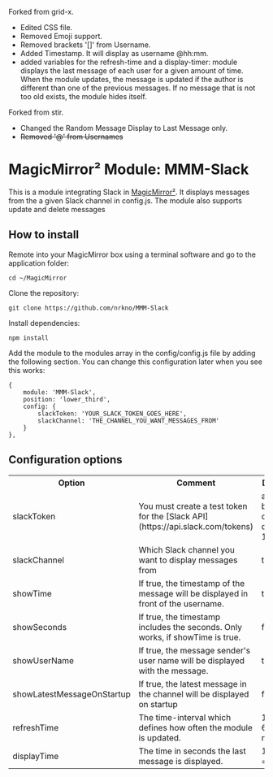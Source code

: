 Forked from  grid-x.

- Edited CSS file.
- Removed Emoji support.
- Removed brackets '[]' from Username.
- Added Timestamp. It will display as username @hh:mm.
- added variables for the refresh-time and a display-timer: module displays the last message of each user for a given amount of time. When the module updates, the message is updated if the author is different than one of the previous messages. If no message that is not too old exists, the module hides itself.


Forked from stir.

- Changed the Random Message Display to Last Message only.
- <s>Removed '@' from Usernames</s>

# MagicMirror² Module: MMM-Slack
This is a module integrating Slack in [MagicMirror²](https://github.com/MichMich/MagicMirror). It displays messages from the a given Slack channel in config.js. The module also supports update and delete messages

## How to install

Remote into your MagicMirror box using a terminal software and go to the application folder:

    cd ~/MagicMirror

Clone the repository:

	git clone https://github.com/nrkno/MMM-Slack
	
Install dependencies:

`npm install`

Add the module to the modules array in the config/config.js file by adding the following section. You can change this configuration later when you see this works:

	{
		module: 'MMM-Slack',
		position: 'lower_third',
		config: {
			slackToken: 'YOUR_SLACK_TOKEN_GOES_HERE',
			slackChannel: 'THE_CHANNEL_YOU_WANT_MESSAGES_FROM'
		}
	},

## Configuration options

<table style="width:100%">
	<tr>
		<th>Option</th>
		<th>Comment</th>
		<th>Default</th>
	</tr>
	<tr>
		<td>slackToken</td>
		<td>You must create a test token for the [Slack API](https://api.slack.com/tokens) </td>
		<td>aaaa-bbbbb-ccccc-dddd-12344</td>
	</tr>
	<tr>
		<td>slackChannel</td>
		<td>Which Slack channel you want to display messages from</td>
		<td>test</td>
	</tr>
	<tr>
        <td>showTime</td>
        <td>If true, the timestamp of the message will be displayed in front of the username.</td>
        <td>true</td>
    </tr>
	<tr>
        <td>showSeconds</td>
        <td>If true, the timestamp includes the seconds. Only works, if showTime is true.</td>
        <td>false</td>
    </tr>
    <tr>
        <td>showUserName</td>
        <td>If true, the message sender's user name will be displayed with the message.</td>
        <td>true</td>
    </tr>
    <tr>
        <td>showLatestMessageOnStartup</td>
        <td>If true, the latest message in the channel will be displayed on startup</td>
        <td>false</td>
    </tr>
	<tr>
        <td>refreshTime</td>
        <td>The time-interval which defines how often the module is updated.</td>
        <td>1 min = 60000 ms</td>
    </tr>
	<tr>
        <td>displayTime</td>
        <td>The time in seconds the last message is displayed.</td>
        <td>10 min = 600 s</td>
    </tr>
</table>
